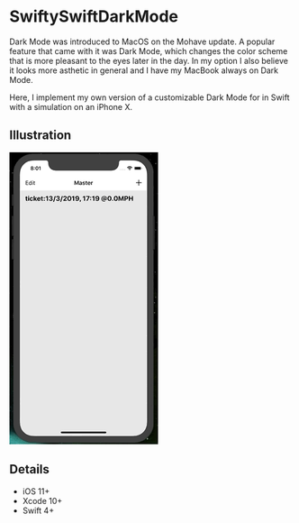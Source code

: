 # SwiftySwiftDarkMode

Dark Mode was introduced to MacOS on the Mohave update. A popular feature that came with it was Dark Mode, which changes the color scheme that is more pleasant to the eyes later in the day. In my option I also believe it looks more asthetic in general and I have my MacBook always on Dark Mode. 

Here, I implement my own version of a customizable Dark Mode for in Swift with a simulation on an iPhone X. 

## Illustration
![](SwiftyCustomDarkModeHD.gif)

## Details
- iOS 11+
- Xcode 10+
- Swift 4+
